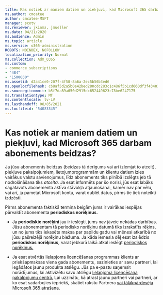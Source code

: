 ```yaml
---
title: Kas notiek ar maniem datiem un piekļuvi, kad Microsoft 365 darbam abonements beidzas?
ms.author: cmcatee
author: cmcatee-MSFT
manager: scotv
ms.reviewer: jkinma, jmueller
ms.date: 04/21/2020
ms.audience: Admin
ms.topic: article
ms.service: o365-administration
ROBOTS: NOINDEX, NOFOLLOW
localization_priority: Normal
ms.collection: Adm_O365
ms.custom:
- commerce_subscriptions
- "484"
- "1500030"
ms.assetid: d2a41ce0-207f-4f50-8a6a-2ec5b56b3ed6
ms.openlocfilehash: cb8af5d2a5b0e42bed280cdc283c1c486f5b1cd660df3f4340159950395034e9
ms.sourcegitcommit: b5f7da89a650d2915dc652449623c78be6247175
ms.translationtype: MT
ms.contentlocale: lv-LV
ms.lasthandoff: 08/05/2021
ms.locfileid: "54083345"
---
```

# <a name="what-happens-to-my-data-and-access-when-my-microsoft-365-for-business-subscription-ends"></a>Kas notiek ar maniem datiem un piekļuvi, kad Microsoft 365 darbam abonements beidzas?

Ja jūsu abonements beidzas (beidzas tā derīgums vai arī izlemjat to atcelt), piekļuve pakalpojumiem, lietojumprogrammām un klientu datiem izies vairākus valstu savienojumus, līdz abonements tiks pilnībā izslēgts jeb tā nodrošināšana tiks *atcelta.* Ja esat informēts par šo norisi, jūs esat labāks sagatavots abonementa aktīva stāvokļa atjaunošanai, kamēr nav par vēlu, vai arī, ja pametat Microsoft kontu, varat dublēt datus, pirms tie tiek noteikti izdzēsti.
  
Pirms abonementa faktiskā termiņa beigām jums ir vairākas iespējas pārvaldīt abonementa **periodiskos norēķinus.**
  
- Ja **periodiskie norēķini** jau ir ieslēgti, jums nav jāveic nekādas darbības. Jūsu abonementam tā periodisko norēķinu datumā tiks izrakstīts rēķins, un no jums tiks iekasēta maksa par papildu gadu vai mēnesi atkarībā no jūsu pašreizējā norēķinu biežuma.  Ja kāda iemesla dēļ esat izslēdzis **periodiskos norēķinus,** varat jebkurā laikā atkal ieslēgt [periodiskos norēķinus.](https://docs.microsoft.com/microsoft-365/commerce/subscriptions/renew-your-subscription#turn-recurring-billing-off-or-on)

- Ja esat atvērtās lielapjoma licencēšanas programmas klients ar priekšapmaksas viena gada abonementu, sazinieties ar savu partneri, lai iegādātos jaunu produkta atslēgu. Jūs pa e-pastu saņemsit norādījumus, lai aktivizētu savu atslēgu [lielapjoma licencēšana pakalpojumu centrā.](https://go.microsoft.com/fwlink/p/?LinkID=282016) Lai uzzinātu, kā atrast jaunu partneri vai partneri, ar ko esat sadarbojies iepriekš, skatiet rakstu Partnera [vai tālākpārdevēja Microsoft 365 atrašana.](https://docs.microsoft.com/microsoft-365/admin/manage/find-your-partner-or-reseller)
